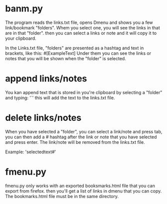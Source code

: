 # banm.py

The program reads the links.txt file, opens Dmenu and shows you a few link/bookmark "folders". Whem you select
one, you will see the links in that are in that "folder". then you can select a links or note and it will copy
it to your clipboard.

In the Links.txt file, "folders" are presented as a hashtag and text in brackets, like this: #[ExampleText]
Under them you can see the links or notes that you will be shown when the "folder" is selected.

# append links/notes
You kan append text that is stored in you're clipboard by selecting a "folder" and typing: '`'
this will add the text to the links.txt file.

# delete links/notes
When you have selected a "folder", you can select a link/note and press tab, you can then add a # hashtag after
the link or note that you have selected and press enter. The link/note will be removed from the links.txt file.

Example: 'selectedtext#'


# fmenu.py

fmenu.py only works with an exported booksmarks.html file that you can export from firefox. then you'll get
a list of links in dmenu that you can copy. The bookmarks.html file must be in the same directory.

